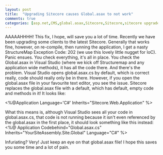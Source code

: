 ```yaml
---
layout: post
title:  "Upgrading Sitecore causes Global.asax to not work"
comments: true
categories: [asp.net,CMS,global.asax,Sitecore,Sitecore,sitecore upgrade,upgrade]
---
```


AAAAAHHHH! This fix, I hope, will save you a lot of time. Recently we have been upgrading some clients to the latest Sitecore. Generally that works fine, however, on re-compile, then running the application, I get a nasty StructureMap Exception Code: 202 (we use this lovely little nugget for IoC). Panic ensues. You check everything, it's all in place. You check the Global.asax in Visual Studio (where we kick off Structuremap and any application wide methods), it has all the code there. And there's the problem. Visual Studio opens global.asax.cs by default, which is correct really, code should really only be in there. However, if you open the global.asax file in your favourite text editor, you see the issue. Sitecore replaces the global.asax file with a default, which has default, empty code and methods in it! It looks like:

<%@Application Language='C#' Inherits="Sitecore.Web.Application" %>
<script runat="server">
  public void Application_Start() {
  }

  public void Application_End() {
  }

  public void Application_Error(object sender, EventArgs args) {
  }
</script>


What this means is, although Visual Studio sees all your code in global.asax.cs, that code is not running because it isn't even referenced by the global.asax in the first place, it should look something like this instead:
<%@ Application Codebehind="Global.asax.cs" Inherits="YourSiteAssembly.Site.Global" Language="C#" %>

Infuriating? Very! Just keep an eye on that global.asax file! I hope this saves you some time and a lot of pain.
